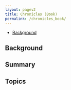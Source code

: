 ```yaml
---
layout: pagev2
title: Chronicles (Book)
permalink: /chronicles_book/
---
```

- [Background](#background)

## Background

## Summary

## Topics
